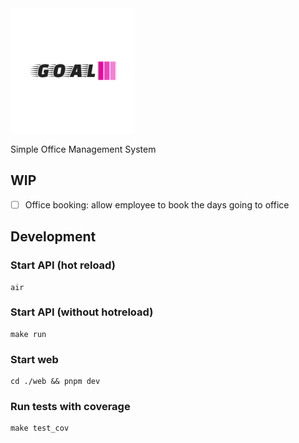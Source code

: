 <img src="art/logo-color.svg" alt="drawing" style="width:200px;"/>

Simple Office Management System

## WIP
- [ ] Office booking: allow employee to book the days going to office

## Development

### Start API (hot reload)
```
air
```

### Start API (without hotreload)
```
make run
```

### Start web
```
cd ./web && pnpm dev
```

### Run tests with coverage
```
make test_cov
```